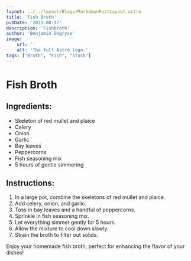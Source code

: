 ```yaml
---
layout: ../../layout/Blogs/MarkdownPostLayout.astro
title: 'Fish Broth'
pubDate: '2023-08-17'
description: 'Fishbroth'
author: 'Benjamin Degryse'
image:
    url: ''
    alt: 'The full Astro logo.'
tags: ["Broth", "Fish", "Stock"]
---
```


# Fish Broth

## Ingredients:
- Skeleton of red mullet and plaice
- Celery
- Onion
- Garlic
- Bay leaves
- Peppercorns
- Fish seasoning mix
- 5 hours of gentle simmering

## Instructions:
1. In a large pot, combine the skeletons of red mullet and plaice.
2. Add celery, onion, and garlic.
3. Toss in bay leaves and a handful of peppercorns.
4. Sprinkle in fish seasoning mix.
5. Let everything simmer gently for 5 hours.
6. Allow the mixture to cool down slowly.
7. Strain the broth to filter out solids.

Enjoy your homemade fish broth, perfect for enhancing the flavor of your dishes!
```
